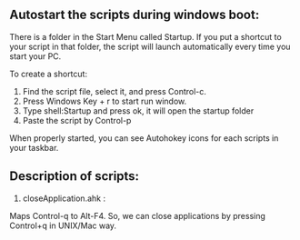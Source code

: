 Autostart the scripts during windows boot:
------------------------------------------

There is a folder in the Start Menu called Startup.  If you put a shortcut to your script in that folder, 
the script will launch automatically every time you start your PC. 

To create a shortcut:

1. Find the script file, select it, and press Control-c.
2. Press Windows Key + r to start run window.
3. Type shell:Startup and press ok, it will open the startup folder
4. Paste the script by Control-p

When properly started, you can see Autohokey icons for each scripts in your taskbar.

Description of scripts:
-----------------------
1. closeApplication.ahk : 

Maps Control-q to Alt-F4. So, we can close applications by pressing Control+q in UNIX/Mac way.